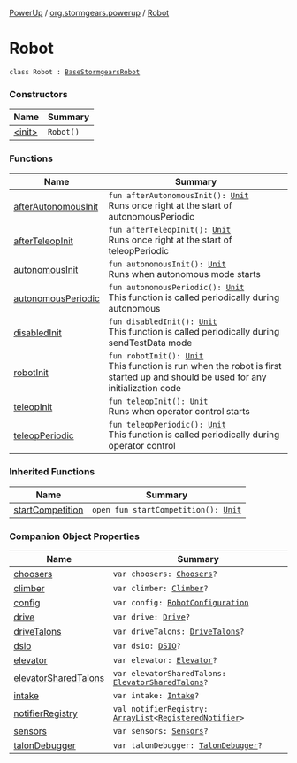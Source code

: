 [PowerUp](../../index.md) / [org.stormgears.powerup](../index.md) / [Robot](./index.md)

# Robot

`class Robot : `[`BaseStormgearsRobot`](../../org.stormgears.utils/-base-stormgears-robot/index.md)

### Constructors

| Name | Summary |
|---|---|
| [&lt;init&gt;](-init-.md) | `Robot()` |

### Functions

| Name | Summary |
|---|---|
| [afterAutonomousInit](after-autonomous-init.md) | `fun afterAutonomousInit(): `[`Unit`](https://kotlinlang.org/api/latest/jvm/stdlib/kotlin/-unit/index.html)<br>Runs once right at the start of autonomousPeriodic |
| [afterTeleopInit](after-teleop-init.md) | `fun afterTeleopInit(): `[`Unit`](https://kotlinlang.org/api/latest/jvm/stdlib/kotlin/-unit/index.html)<br>Runs once right at the start of teleopPeriodic |
| [autonomousInit](autonomous-init.md) | `fun autonomousInit(): `[`Unit`](https://kotlinlang.org/api/latest/jvm/stdlib/kotlin/-unit/index.html)<br>Runs when autonomous mode starts |
| [autonomousPeriodic](autonomous-periodic.md) | `fun autonomousPeriodic(): `[`Unit`](https://kotlinlang.org/api/latest/jvm/stdlib/kotlin/-unit/index.html)<br>This function is called periodically during autonomous |
| [disabledInit](disabled-init.md) | `fun disabledInit(): `[`Unit`](https://kotlinlang.org/api/latest/jvm/stdlib/kotlin/-unit/index.html)<br>This function is called periodically during sendTestData mode |
| [robotInit](robot-init.md) | `fun robotInit(): `[`Unit`](https://kotlinlang.org/api/latest/jvm/stdlib/kotlin/-unit/index.html)<br>This function is run when the robot is first started up and should be used for any initialization code |
| [teleopInit](teleop-init.md) | `fun teleopInit(): `[`Unit`](https://kotlinlang.org/api/latest/jvm/stdlib/kotlin/-unit/index.html)<br>Runs when operator control starts |
| [teleopPeriodic](teleop-periodic.md) | `fun teleopPeriodic(): `[`Unit`](https://kotlinlang.org/api/latest/jvm/stdlib/kotlin/-unit/index.html)<br>This function is called periodically during operator control |

### Inherited Functions

| Name | Summary |
|---|---|
| [startCompetition](../../org.stormgears.utils/-base-stormgears-robot/start-competition.md) | `open fun startCompetition(): `[`Unit`](https://kotlinlang.org/api/latest/jvm/stdlib/kotlin/-unit/index.html) |

### Companion Object Properties

| Name | Summary |
|---|---|
| [choosers](choosers.md) | `var choosers: `[`Choosers`](../../org.stormgears.powerup.subsystems.dsio/-choosers/index.md)`?` |
| [climber](climber.md) | `var climber: `[`Climber`](../../org.stormgears.powerup.subsystems.elevatorclimber/-climber/index.md)`?` |
| [config](config.md) | `var config: `[`RobotConfiguration`](../../org.stormgears.powerup.subsystems.information/-robot-configuration/index.md) |
| [drive](drive.md) | `var drive: `[`Drive`](../../org.stormgears.powerup.subsystems.navigator/-drive/index.md)`?` |
| [driveTalons](drive-talons.md) | `var driveTalons: `[`DriveTalons`](../../org.stormgears.powerup.subsystems.navigator/-drive-talons/index.md)`?` |
| [dsio](dsio.md) | `var dsio: `[`DSIO`](../../org.stormgears.powerup.subsystems.dsio/-d-s-i-o/index.md)`?` |
| [elevator](elevator.md) | `var elevator: `[`Elevator`](../../org.stormgears.powerup.subsystems.elevatorclimber/-elevator/index.md)`?` |
| [elevatorSharedTalons](elevator-shared-talons.md) | `var elevatorSharedTalons: `[`ElevatorSharedTalons`](../../org.stormgears.powerup.subsystems.elevatorclimber/-elevator-shared-talons/index.md)`?` |
| [intake](intake.md) | `var intake: `[`Intake`](../../org.stormgears.powerup.subsystems.intake/-intake/index.md)`?` |
| [notifierRegistry](notifier-registry.md) | `val notifierRegistry: `[`ArrayList`](https://kotlinlang.org/api/latest/jvm/stdlib/kotlin.collections/-array-list/index.html)`<`[`RegisteredNotifier`](../../org.stormgears.utils/-registered-notifier/index.md)`>` |
| [sensors](sensors.md) | `var sensors: `[`Sensors`](../../org.stormgears.powerup.subsystems.sensors/-sensors/index.md)`?` |
| [talonDebugger](talon-debugger.md) | `var talonDebugger: `[`TalonDebugger`](../../org.stormgears.powerup.subsystems.navigator/-talon-debugger/index.md)`?` |
